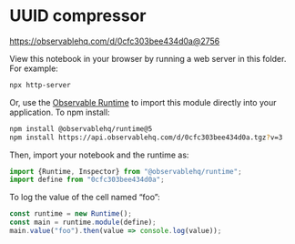 # UUID compressor

https://observablehq.com/d/0cfc303bee434d0a@2756

View this notebook in your browser by running a web server in this folder. For
example:

~~~sh
npx http-server
~~~

Or, use the [Observable Runtime](https://github.com/observablehq/runtime) to
import this module directly into your application. To npm install:

~~~sh
npm install @observablehq/runtime@5
npm install https://api.observablehq.com/d/0cfc303bee434d0a.tgz?v=3
~~~

Then, import your notebook and the runtime as:

~~~js
import {Runtime, Inspector} from "@observablehq/runtime";
import define from "0cfc303bee434d0a";
~~~

To log the value of the cell named “foo”:

~~~js
const runtime = new Runtime();
const main = runtime.module(define);
main.value("foo").then(value => console.log(value));
~~~
